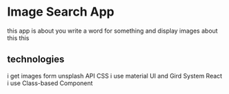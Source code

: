 # Image Search App

this app is about you write a word for something and display images about this this

## technologies 

i get images form unsplash API 
CSS i use material UI and Gird System
React i use Class-based Component
